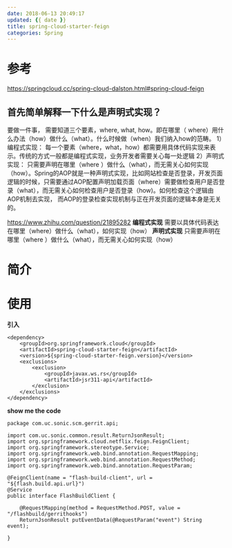 ```yaml
---
date: 2018-06-13 20:49:17
updated: {{ date }}
title: spring-cloud-starter-feign
categories: Spring
---
```




# 参考
https://springcloud.cc/spring-cloud-dalston.html#spring-cloud-feign

## 首先简单解释一下什么是声明式实现？
要做一件事， 需要知道三个要素，where, what, how。即在哪里（ where）用什么办法（how）做什么（what）。什么时候做（when）我们纳入how的范畴。
1）编程式实现： 每一个要素（where，what，how）都需要用具体代码实现来表示。传统的方式一般都是编程式实现，业务开发者需要关心每一处逻辑
2）声明式实现： 只需要声明在哪里（where ）做什么（what），而无需关心如何实现（how）。Spring的AOP就是一种声明式实现，比如网站检查是否登录，开发页面逻辑的时候，只需要通过AOP配置声明加载页面（where）需要做检查用户是否登录（what），而无需关心如何检查用户是否登录（how)。如何检查这个逻辑由AOP机制去实现， 而AOP的登录检查实现机制与正在开发页面的逻辑本身是无关的。

https://www.zhihu.com/question/21895282
**编程式实现**
需要以具体代码表达在哪里（where）做什么（what），如何实现（how）
**声明式实现**
只需要声明在哪里（where ）做什么（what），而无需关心如何实现（how）



# 简介



<!--more-->



# 使用
**引入**
```
<dependency>
    <groupId>org.springframework.cloud</groupId>
    <artifactId>spring-cloud-starter-feign</artifactId>
    <version>${spring-cloud-starter-feign.version}</version>
    <exclusions>
        <exclusion>
            <groupId>javax.ws.rs</groupId>
            <artifactId>jsr311-api</artifactId>
        </exclusion>
    </exclusions>
</dependency>
```

**show me the code**
```
package com.uc.sonic.scm.gerrit.api;

import com.uc.sonic.common.result.ReturnJsonResult;
import org.springframework.cloud.netflix.feign.FeignClient;
import org.springframework.stereotype.Service;
import org.springframework.web.bind.annotation.RequestMapping;
import org.springframework.web.bind.annotation.RequestMethod;
import org.springframework.web.bind.annotation.RequestParam;

@FeignClient(name = "flash-build-client", url = "${flash.build.api.url}")
@Service
public interface FlashBuildClient {

    @RequestMapping(method = RequestMethod.POST, value = "/flashbuild/gerrithooks")
    ReturnJsonResult putEventData(@RequestParam("event") String event);

}

```
